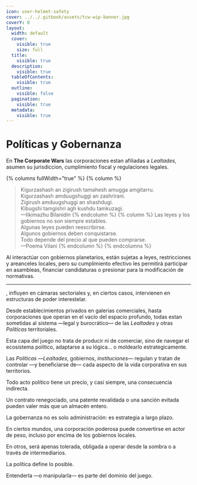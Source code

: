 ```yaml
---
icon: user-helmet-safety
cover: ../../.gitbook/assets/tcw-wip-banner.jpg
coverY: 0
layout:
  width: default
  cover:
    visible: true
    size: full
  title:
    visible: true
  description:
    visible: true
  tableOfContents:
    visible: true
  outline:
    visible: false
  pagination:
    visible: true
  metadata:
    visible: true
---
```


# Políticas y Gobernanza

En **The Corporate Wars** las corporaciones estan afiliadas a _Lealtades_, asumen su jurisdiccion, cumplimiento fiscal y regulaciones legales.

{% columns fullWidth="true" %}
{% column %}
> Kigurzashash an zigirush tamahesh amugga amgitarru.\
> Kigurzashash amduugshuggi an zashrirani.\
> Zigirush amduugshuggi an shashdugi.\
> Kibugshi tamgishri agh kushdu tamkuzagi.\
> —Iikimazhu Bilanidin
{% endcolumn %}
{% column %}
> Las leyes y los gobiernos no son siempre estables.\
> Algunas leyes pueden reescribirse.\
> Algunos gobiernos deben conquistarse.\
> Todo depende del precio al que pueden comprarse.\
> —Poema Vilani
{% endcolumn %}
{% endcolumns %}

Al interactúar con gobiernos planetarios, están sujetas a leyes, restricciones y areanceles locales, pero su cumplimiento efectivo les permitirá participar en asambleas, financiar candidaturas o presionar para la modificación de normativas.

***

, influyen en cámaras sectoriales y, en ciertos casos, intervienen en estructuras de poder interestelar.

Desde establecimientos privados en galerias comerciales, hasta corporaciones que operan en el vacío del espacio profundo, todas estan sometidas al sistema —legal y burocrático— de las _Lealtades_ y otras _Políticas_ territoriales.

Esta capa del juego no trata de producir ni de comerciar, sino de navegar el ecosistema político, adaptarse a su lógica… o moldearlo estrategicamente.

Las _Políticas_ —_Lealtades_, gobiernos, _instituciones_— regulan y tratan de controlar —y beneficiarse de— cada aspecto de la vida corporativa en sus territorios.

Todo acto político tiene un precio, y casi siempre, una consecuencia indirecta.

Un contrato renegociado, una patente revalidada o una sanción evitada pueden valer más que un almacén entero.

La gobernanza no es solo administración: es estrategia a largo plazo.

En ciertos mundos, una corporación poderosa puede convertirse en actor de peso, incluso por encima de los gobiernos locales.

En otros, será apenas tolerada, obligada a operar desde la sombra o a través de intermediarios.

La política define lo posible.

Entenderla —o manipularla— es parte del dominio del juego.
